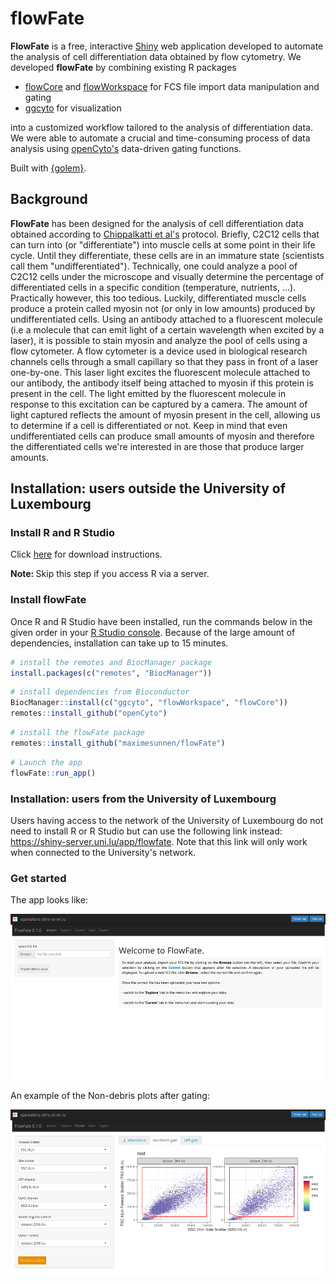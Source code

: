 # flowFate

**FlowFate** is a free, interactive [Shiny](https://shiny.posit.co/) web application developed to automate the analysis of cell differentiation data obtained by flow cytometry. We developed **flowFate** by combining existing R packages

-   [flowCore](https://bioconductor.org/packages/release/bioc/html/flowCore.html) and [flowWorkspace](https://www.bioconductor.org/packages/release/bioc/html/flowWorkspace.html) for FCS file import data manipulation and gating
-   [ggcyto](https://www.bioconductor.org/packages/release/bioc/html/ggcyto.html) for visualization

into a customized workflow tailored to the analysis of differentiation data. We were able to automate a crucial and time-consuming process of data analysis using [openCyto's](https://www.bioconductor.org/packages/release/bioc/html/openCyto.html) data-driven gating functions.

Built with [{golem}](https://github.com/ThinkR-open/golem).

## Background

**FlowFate** has been designed for the analysis of cell differentiation data obtained according to [Chippalkatti et al's]() protocol. Briefly, C2C12 cells that can turn into (or "differentiate") into muscle cells at some point in their life cycle. Until they differentiate, these cells are in an immature state (scientists call them "undifferentiated"). Technically, one could analyze a pool of C2C12 cells under the microscope and visually determine the percentage of differentiated cells in a specific condition (temperature, nutrients, ...). Practically however, this too tedious. Luckily, differentiated muscle cells produce a protein called myosin not (or only in low amounts) produced by undifferentiated cells. Using an antibody attached to a fluorescent molecule (i.e a molecule that can emit light of a certain wavelength when excited by a laser), it is possible to stain myosin and analyze the pool of cells using a flow cytometer. A flow cytometer is a device used in biological research channels cells through a small capillary so that they pass in front of a laser one-by-one. This laser light excites the fluorescent molecule attached to our antibody, the antibody itself being attached to myosin if this protein is present in the cell. The light emitted by the fluorescent molecule in response to this excitation can be captured by a camera. The amount of light captured reflects the amount of myosin present in the cell, allowing us to determine if a cell is differentiated or not. Keep in mind that even undifferentiated cells can produce small amounts of myosin and therefore the differentiated cells we're interested in are those that produce larger amounts.

## Installation: users outside the University of Luxembourg

### Install R and R Studio

Click [here](https://posit.co/download/rstudio-desktop/) for download instructions.

<strong> Note: </strong> Skip this step if you access R via a server.

### Install flowFate

Once R and R Studio have been installed, run the commands below in the given order in your [R Studio console](https://docs.posit.co/ide/user/ide/guide/ui/ui-panes.html). Because of the large amount of dependencies, installation can take up to 15 minutes.

``` r
# install the remotes and BiocManager package
install.packages(c("remotes", "BiocManager"))
```

``` r
# install dependencies from Bioconductor
BiocManager::install(c("ggcyto", "flowWorkspace", "flowCore"))
remotes::install_github("openCyto")
```

``` r
# install the flowFate package
remotes::install_github("maximesunnen/flowFate")
```

``` r
# Launch the app
flowFate::run_app()
```

### Installation: users from the University of Luxembourg

Users having access to the network of the University of Luxembourg do not need to install R or R Studio but can use the following link instead: <https://shiny-server.uni.lu/app/flowfate>. Note that this link will only work when connected to the University's network.

### Get started

The app looks like:

![](man/figures/app_start.png)

An example of the Non-debris plots after gating:

![](man/figures/app_non-debris.png)
